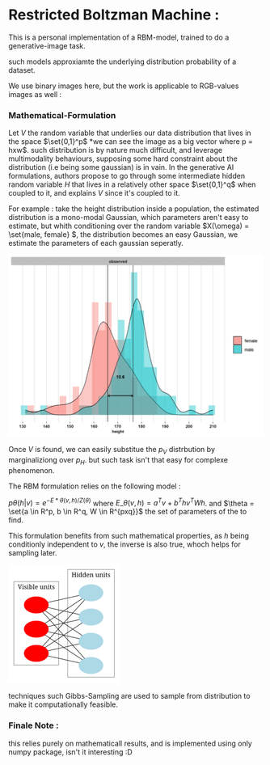 # Restricted Boltzman Machine :

This is a personal implementation of a RBM-model, trained to do a generative-image task.

such models approxiamte the underlying distribution probability of a dataset.

We use binary images here, but the work is applicable to RGB-values images as well :

### Mathematical-Formulation

Let $V$ the random variable that underlies our data distribution that lives in the space $\set{0,1}^p$ \*we can see the image as a big vector where p = hxw$.
such distribution is by nature much difficult, and leverage multimodality behaviours, supposing some hard constraint about the distribution (i.e being some gaussian) is in vain.
In the generative AI formulations, authors propose to go through some intermediate hidden random variable $H$ that lives in a relatively other space $\set{0,1}^q$ when coupled to it, and explains $V$ since it's coupled to it.

For example : take the height distribution inside a population, the estimated distribution is a mono-modal Gaussian, which parameters aren't easy to estimate, but whith conditioning over the random variable $X(\omega) = \set{male, female} $, the distribution becomes an easy Gaussian, we estimate the parameters of each gaussian seperatly.

![Alt text](./imgs/height_dist.png)

Once $V$ is found, we can easily substitue the $p_V$ distrbution by marginaliziong over $p_H$. but such task isn't that easy for complexe phenomenon.

The RBM formulation relies on the following model :

$p{\theta}(h|v) = e^{-E*\theta(v,h) / Z(\theta)}$ where $E\_\theta(v,h) = a^T v + b^T h v^T W h$. and $\theta = \set{a \in R^p, b \in R^q, W \in R^{pxq}}$ the set of parameters of the to find.

This formulation benefits from such mathematical properties, as $h$ being conditionly independent to $v$, the inverse is also true, whoch helps for sampling later.

![Alt text](./imgs/rbm_states.png)

techniques such Gibbs-Sampling are used to sample from distribution to make it computationally feasible.

### Finale Note :

this relies purely on mathematicall results, and is implemented using only numpy package, isn't it interesting :D
